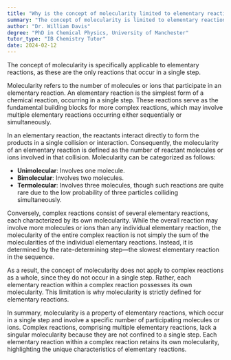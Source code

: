 ```yaml
---
title: "Why is the concept of molecularity limited to elementary reactions?"
summary: "The concept of molecularity is limited to elementary reactions because only these reactions occur in a single step."
author: "Dr. William Davis"
degree: "PhD in Chemical Physics, University of Manchester"
tutor_type: "IB Chemistry Tutor"
date: 2024-02-12
---
```


The concept of molecularity is specifically applicable to elementary reactions, as these are the only reactions that occur in a single step.

Molecularity refers to the number of molecules or ions that participate in an elementary reaction. An elementary reaction is the simplest form of a chemical reaction, occurring in a single step. These reactions serve as the fundamental building blocks for more complex reactions, which may involve multiple elementary reactions occurring either sequentially or simultaneously.

In an elementary reaction, the reactants interact directly to form the products in a single collision or interaction. Consequently, the molecularity of an elementary reaction is defined as the number of reactant molecules or ions involved in that collision. Molecularity can be categorized as follows:
- **Unimolecular**: Involves one molecule.
- **Bimolecular**: Involves two molecules.
- **Termolecular**: Involves three molecules, though such reactions are quite rare due to the low probability of three particles colliding simultaneously.

Conversely, complex reactions consist of several elementary reactions, each characterized by its own molecularity. While the overall reaction may involve more molecules or ions than any individual elementary reaction, the molecularity of the entire complex reaction is not simply the sum of the molecularities of the individual elementary reactions. Instead, it is determined by the rate-determining step—the slowest elementary reaction in the sequence.

As a result, the concept of molecularity does not apply to complex reactions as a whole, since they do not occur in a single step. Rather, each elementary reaction within a complex reaction possesses its own molecularity. This limitation is why molecularity is strictly defined for elementary reactions.

In summary, molecularity is a property of elementary reactions, which occur in a single step and involve a specific number of participating molecules or ions. Complex reactions, comprising multiple elementary reactions, lack a singular molecularity because they are not confined to a single step. Each elementary reaction within a complex reaction retains its own molecularity, highlighting the unique characteristics of elementary reactions.
    